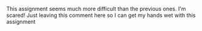 This assignment seems much more difficult than the previous ones. I'm scared!
Just leaving this comment here so I can get my hands wet with this assignment
